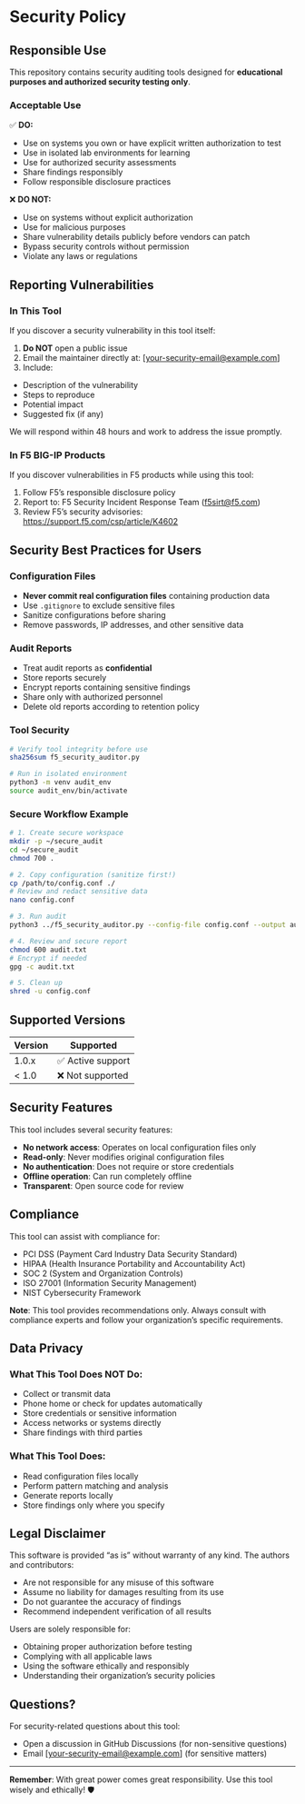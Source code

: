 # Security Policy

## Responsible Use

This repository contains security auditing tools designed for **educational purposes and authorized security testing only**.

### Acceptable Use

✅ **DO:**

- Use on systems you own or have explicit written authorization to test
- Use in isolated lab environments for learning
- Use for authorized security assessments
- Share findings responsibly
- Follow responsible disclosure practices

❌ **DO NOT:**

- Use on systems without explicit authorization
- Use for malicious purposes
- Share vulnerability details publicly before vendors can patch
- Bypass security controls without permission
- Violate any laws or regulations

## Reporting Vulnerabilities

### In This Tool

If you discover a security vulnerability in this tool itself:

1. **Do NOT** open a public issue
1. Email the maintainer directly at: [your-security-email@example.com]
1. Include:
- Description of the vulnerability
- Steps to reproduce
- Potential impact
- Suggested fix (if any)

We will respond within 48 hours and work to address the issue promptly.

### In F5 BIG-IP Products

If you discover vulnerabilities in F5 products while using this tool:

1. Follow F5’s responsible disclosure policy
1. Report to: F5 Security Incident Response Team (f5sirt@f5.com)
1. Review F5’s security advisories: https://support.f5.com/csp/article/K4602

## Security Best Practices for Users

### Configuration Files

- **Never commit real configuration files** containing production data
- Use `.gitignore` to exclude sensitive files
- Sanitize configurations before sharing
- Remove passwords, IP addresses, and other sensitive data

### Audit Reports

- Treat audit reports as **confidential**
- Store reports securely
- Encrypt reports containing sensitive findings
- Share only with authorized personnel
- Delete old reports according to retention policy

### Tool Security

```bash
# Verify tool integrity before use
sha256sum f5_security_auditor.py

# Run in isolated environment
python3 -m venv audit_env
source audit_env/bin/activate
```

### Secure Workflow Example

```bash
# 1. Create secure workspace
mkdir -p ~/secure_audit
cd ~/secure_audit
chmod 700 .

# 2. Copy configuration (sanitize first!)
cp /path/to/config.conf ./
# Review and redact sensitive data
nano config.conf

# 3. Run audit
python3 ../f5_security_auditor.py --config-file config.conf --output audit.txt

# 4. Review and secure report
chmod 600 audit.txt
# Encrypt if needed
gpg -c audit.txt

# 5. Clean up
shred -u config.conf
```

## Supported Versions

|Version|Supported       |
|-------|----------------|
|1.0.x  |✅ Active support|
|< 1.0  |❌ Not supported |

## Security Features

This tool includes several security features:

- **No network access**: Operates on local configuration files only
- **Read-only**: Never modifies original configuration files
- **No authentication**: Does not require or store credentials
- **Offline operation**: Can run completely offline
- **Transparent**: Open source code for review

## Compliance

This tool can assist with compliance for:

- PCI DSS (Payment Card Industry Data Security Standard)
- HIPAA (Health Insurance Portability and Accountability Act)
- SOC 2 (System and Organization Controls)
- ISO 27001 (Information Security Management)
- NIST Cybersecurity Framework

**Note**: This tool provides recommendations only. Always consult with compliance experts and follow your organization’s specific requirements.

## Data Privacy

### What This Tool Does NOT Do:

- Collect or transmit data
- Phone home or check for updates automatically
- Store credentials or sensitive information
- Access networks or systems directly
- Share findings with third parties

### What This Tool Does:

- Read configuration files locally
- Perform pattern matching and analysis
- Generate reports locally
- Store findings only where you specify

## Legal Disclaimer

This software is provided “as is” without warranty of any kind. The authors and contributors:

- Are not responsible for any misuse of this software
- Assume no liability for damages resulting from its use
- Do not guarantee the accuracy of findings
- Recommend independent verification of all results

Users are solely responsible for:

- Obtaining proper authorization before testing
- Complying with all applicable laws
- Using the software ethically and responsibly
- Understanding their organization’s security policies

## Questions?

For security-related questions about this tool:

- Open a discussion in GitHub Discussions (for non-sensitive questions)
- Email [your-security-email@example.com] (for sensitive matters)

-----

**Remember**: With great power comes great responsibility. Use this tool wisely and ethically! 🛡️
